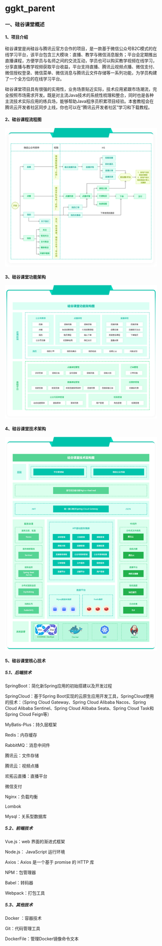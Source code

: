 # ggkt_parent
### 一、硅谷课堂概述



#### 1、项目介绍

硅谷课堂是尚硅谷与腾讯云官方合作的项目，是一款基于微信公众号B2C模式的在线学习平台，该平台包含三大模块：直播、教学与微信消息服务；平台会定期推出直播课程，方便学员与名师之间的交流互动，学员也可以购买教学视频在线学习，分享直播与教学视频获取平台收益，平台支持直播、腾讯云视频点播、微信支付、微信授权登录、微信菜单、微信消息与腾讯云文件存储等一系列功能，为学员构建了一个全方位的在线学习平台。

硅谷课堂项目具有很强的实用性，业务场景贴近实际，技术应用紧跟市场潮流，完全按照市场需求开发。既是对主流Java技术的系统性梳理和整合，同时也是各种主流技术实际应用的练兵场，能够帮助Java程序员积累项目经验。本套教程会在腾讯云开发者社区同步上线，你也可以在“腾讯云开发者社区”学习和下载教程。



#### 2、硅谷课程流程图

![img](.\images\yewuliucheng.png)



#### 3、硅谷课堂功能架构

![img](.\images\功能架构图.png)



#### 4、硅谷课堂技术架构

<img src=".\images\jishujiagou.png" alt="img" style="zoom:100%;" />



#### 5、硅谷课堂核心技术

##### 5.1、后端技术

SpringBoot：简化新Spring应用的初始搭建以及开发过程

SpringCloud：基于Spring Boot实现的云原生应用开发工具，SpringCloud使用的技术：（Spring Cloud Gateway、Spring Cloud Alibaba Nacos、Spring Cloud Alibaba Sentinel、Spring Cloud Alibaba Seata、Spring Cloud Task和Spring Cloud Feign等）

MyBatis-Plus：持久层框架

Redis：内存缓存

RabbitMQ：消息中间件

腾讯云：文件存储

腾讯云：视频点播

欢拓云直播：直播平台

微信支付

Nginx：负载均衡

Lombok

Mysql：关系型数据库

##### 5.2、前端技术

Vue.js：web 界面的渐进式框架

Node.js： JavaScript 运行环境

Axios：Axios 是一个基于 promise 的 HTTP 库

NPM：包管理器

Babel：转码器

Webpack：打包工具

##### 5.3、其他技术

Docker ：容器技术

Git：代码管理工具

DockerFile：管理Docker镜像命令文本
